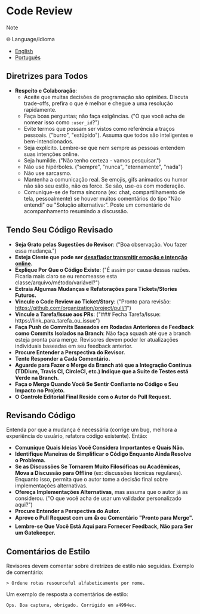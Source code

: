 # Code Review

> [!NOTE] 
> 🌐 Language/Idioma
> - [English](07-code-review.md)
> - [Português](07-code-review.pt.md)

## Diretrizes para Todos

- **Respeito e Colaboração**:
  - Aceite que muitas decisões de programação são opiniões. Discuta trade-offs, prefira o que é melhor e chegue a uma resolução rapidamente.
  - Faça boas perguntas; não faça exigências. ("O que você acha de nomear isso como `:user_id`?")
  - Evite termos que possam ser vistos como referência a traços pessoais. ("burro", "estúpido"). Assuma que todos são inteligentes e bem-intencionados.
  - Seja explícito. Lembre-se que nem sempre as pessoas entendem suas intenções online.
  - Seja humilde. ("Não tenho certeza - vamos pesquisar.")
  - Não use hipérboles. ("sempre", "nunca", "eternamente", "nada")
  - Não use sarcasmo.
  - Mantenha a comunicação real. Se emojis, gifs animados ou humor não são seu estilo, não os force. Se são, use-os com moderação.
  - Comunique-se de forma síncrona (ex: chat, compartilhamento de tela, pessoalmente) se houver muitos comentários do tipo "Não entendi" ou "Solução alternativa:". Poste um comentário de acompanhamento resumindo a discussão.

## Tendo Seu Código Revisado

- **Seja Grato pelas Sugestões do Revisor**: ("Boa observação. Vou fazer essa mudança.")
- **Esteja Ciente que pode ser [desafiador transmitir emoção e intenção online].**
- **Explique Por Que o Código Existe**: ("É assim por causa dessas razões. Ficaria mais claro se eu renomeasse esta classe/arquivo/método/variável?")
- **Extraia Algumas Mudanças e Refatorações para Tickets/Stories Futuros.**
- **Vincule o Code Review ao Ticket/Story**: ("Pronto para revisão: https://github.com/organization/project/pull/1")
- **Vincule a Tarefa/Issue aos PRs**: ("### Fecha Tarefa/Issue: https://link_para_tarefa_ou_issue")
- **Faça Push de Commits Baseados em Rodadas Anteriores de Feedback como Commits Isolados na Branch**: Não faça squash até que a branch esteja pronta para merge. Revisores devem poder ler atualizações individuais baseadas em seu feedback anterior.
- **Procure Entender a Perspectiva do Revisor.**
- **Tente Responder a Cada Comentário.**
- **Aguarde para Fazer o Merge da Branch até que a Integração Contínua (TDDium, Travis CI, CircleCI, etc.) Indique que a Suíte de Testes está Verde na Branch.**
- **Faça o Merge Quando Você Se Sentir Confiante no Código e Seu Impacto no Projeto.**
- **O Controle Editorial Final Reside com o Autor do Pull Request.**

[desafiador transmitir emoção e intenção online]: https://thoughtbot.com/blog/empathy-online

## Revisando Código

Entenda por que a mudança é necessária (corrige um bug, melhora a experiência do usuário, refatora código existente). Então:

- **Comunique Quais Ideias Você Considera Importantes e Quais Não.**
- **Identifique Maneiras de Simplificar o Código Enquanto Ainda Resolve o Problema.**
- **Se as Discussões Se Tornarem Muito Filosóficas ou Acadêmicas, Mova a Discussão para Offline** (ex: discussões técnicas regulares). Enquanto isso, permita que o autor tome a decisão final sobre implementações alternativas.
- **Ofereça Implementações Alternativas**, mas assuma que o autor já as considerou. ("O que você acha de usar um validador personalizado aqui?")
- **Procure Entender a Perspectiva do Autor.**
- **Aprove o Pull Request com um 👍 ou Comentário "Pronto para Merge".**
- **Lembre-se Que Você Está Aqui para Fornecer Feedback, Não para Ser um Gatekeeper.**

## Comentários de Estilo

Revisores devem comentar sobre diretrizes de estilo não seguidas. Exemplo de comentário:

    > Ordene rotas resourceful alfabeticamente por nome.

Um exemplo de resposta a comentários de estilo:

    Ops. Boa captura, obrigado. Corrigido em a4994ec. 